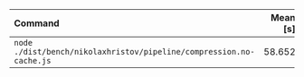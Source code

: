 | Command | Mean [s] | Min [s] | Max [s] | Relative |
|:---|---:|---:|---:|---:|
| `node ./dist/bench/nikolaxhristov/pipeline/compression.no-cache.js` | 58.652 | 58.652 | 58.652 | 1.00 |
